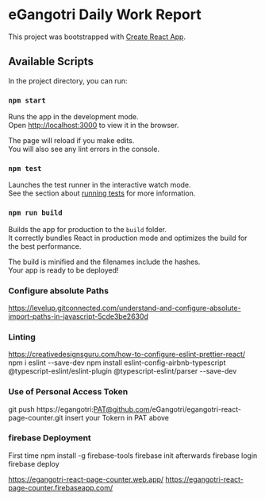 # eGangotri Daily Work Report

This project was bootstrapped with [Create React App](https://github.com/facebook/create-react-app).

## Available Scripts

In the project directory, you can run:

### `npm start`

Runs the app in the development mode.\
Open [http://localhost:3000](http://localhost:3000) to view it in the browser.

The page will reload if you make edits.\
You will also see any lint errors in the console.

### `npm test`

Launches the test runner in the interactive watch mode.\
See the section about [running tests](https://facebook.github.io/create-react-app/docs/running-tests) for more information.

### `npm run build`

Builds the app for production to the `build` folder.\
It correctly bundles React in production mode and optimizes the build for the best performance.

The build is minified and the filenames include the hashes.\
Your app is ready to be deployed!

### Configure absolute Paths
https://levelup.gitconnected.com/understand-and-configure-absolute-import-paths-in-javascript-5cde3be2630d

### Linting
https://creativedesignsguru.com/how-to-configure-eslint-prettier-react/
npm i eslint --save-dev
npm install eslint-config-airbnb-typescript @typescript-eslint/eslint-plugin @typescript-eslint/parser --save-dev

### Use of Personal Access Token
 git push  https://egangotri:PAT@github.com/eGangotri/egangotri-react-page-counter.git
 insert your Tokern in PAT above

### firebase Deployment
First time
 npm install -g firebase-tools
 firebase init 
afterwards
firebase login
firebase deploy

https://egangotri-react-page-counter.web.app/
https://egangotri-react-page-counter.firebaseapp.com/